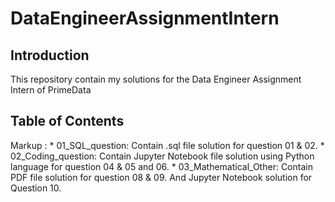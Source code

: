# DataEngineerAssignmentIntern

## Introduction
This repository contain my solutions for the Data Engineer Assignment Intern of PrimeData

## Table of Contents
Markup : * 01_SQL_question: Contain .sql file solution for question 01 & 02.
          * 02_Coding_question: Contain Jupyter Notebook file solution using Python language for question 04 & 05 and 06.
          * 03_Mathematical_Other: Contain PDF file solution for question 08 & 09. And Jupyter Notebook solution for Question 10.




